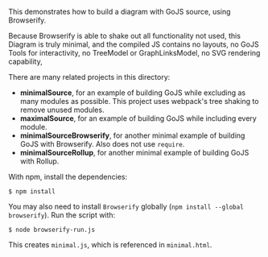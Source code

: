 This demonstrates how to build a diagram with GoJS source, using Browserify.

Because Browserify is able to shake out all functionality not used, this Diagram is truly minimal, and the compiled JS contains no layouts, no GoJS Tools for interactivity, no TreeModel or GraphLinksModel, no SVG rendering capability,

There are many related projects in this directory:

* **minimalSource**, for an example of building GoJS while excluding as many modules as possible. This project uses webpack's tree shaking to remove unused modules.
* **maximalSource**, for an example of building GoJS while including every module.
* **minimalSourceBrowserify**, for another minimal example of building GoJS with Browserify. Also does not use `require`.
* **minimalSourceRollup**, for another minimal example of building GoJS with Rollup.

With npm, install the dependencies:

```
$ npm install
```

You may also need to install `Browserify` globally (`npm install --global browserify`). Run the script with:

```
$ node browserify-run.js
```

This creates `minimal.js`, which is referenced in `minimal.html`.
